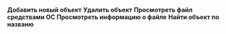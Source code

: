 **Добавить новый объект**
**Удалить объект**
**Просмотреть файл средствами ОС**
**Просмотреть информацию о файле**
**Найти объект по названю**
